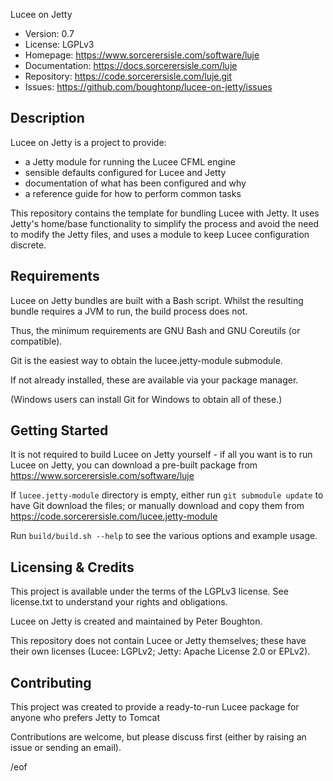 Lucee on Jetty

* Version:       0.7
* License:       LGPLv3
* Homepage:      https://www.sorcerersisle.com/software/luje
* Documentation: https://docs.sorcerersisle.com/luje
* Repository:    https://code.sorcerersisle.com/luje.git
* Issues:        https://github.com/boughtonp/lucee-on-jetty/issues


Description
-----------

Lucee on Jetty is a project to provide:
* a Jetty module for running the Lucee CFML engine
* sensible defaults configured for Lucee and Jetty
* documentation of what has been configured and why
* a reference guide for how to perform common tasks

This repository contains the template for bundling Lucee with Jetty. It uses
Jetty's home/base functionality to simplify the process and avoid the need to
modify the Jetty files, and uses a module to keep Lucee configuration discrete.


Requirements
------------

Lucee on Jetty bundles are built with a Bash script.
Whilst the resulting bundle requires a JVM to run, the build process does not.

Thus, the minimum requirements are GNU Bash and GNU Coreutils (or compatible).

Git is the easiest way to obtain the lucee.jetty-module submodule.

If not already installed, these are available via your package manager.

(Windows users can install Git for Windows to obtain all of these.)


Getting Started
---------------

It is not required to build Lucee on Jetty yourself - if all you want 
is to run Lucee on Jetty, you can download a pre-built package from
https://www.sorcerersisle.com/software/luje

If `lucee.jetty-module` directory is empty, either run `git submodule update`
to have Git download the files; or manually download and copy them from
https://code.sorcerersisle.com/lucee.jetty-module 

Run `build/build.sh --help` to see the various options and example usage.


Licensing & Credits
-------------------

This project is available under the terms of the LGPLv3 license.
See license.txt to understand your rights and obligations.

Lucee on Jetty is created and maintained by Peter Boughton.

This repository does not contain Lucee or Jetty themselves; these have their
own licenses (Lucee: LGPLv2; Jetty: Apache License 2.0 or EPLv2).


Contributing
------------

This project was created to provide a ready-to-run Lucee package for 
anyone who prefers Jetty to Tomcat

Contributions are welcome, but please discuss first (either by 
raising an issue or sending an email).


/eof
